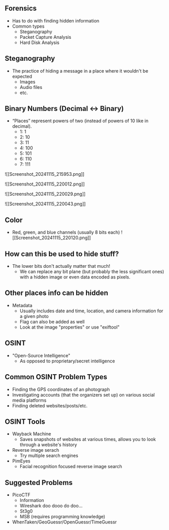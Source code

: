 ## Forensics
- Has to do with finding hidden information
- Common types
	- Steganography
	- Packet Capture Analysis
	- Hard Disk Analysis


## Steganography
- The practice of hiding a message in a place where it wouldn't be expected
	- Images
	- Audio files
	- etc.

## Binary Numbers (Decimal <-> Binary)
- “Places” represent powers of two (instead of powers of 10 like in decimal).
	- 1: 1
	- 2: 10
	- 3: 11
	- 4: 100
	- 5: 101
	- 6: 110
	- 7: 111

![[Screenshot_20241115_215953.png]]

![[Screenshot_20241115_220012.png]]

![[Screenshot_20241115_220029.png]]

![[Screenshot_20241115_220043.png]]


## Color
- Red, green, and blue channels (usually 8 bits each)
![[Screenshot_20241115_220120.png]]


## How can this be used to hide stuff?
- The lower bits don't actually matter that much!
	- We can replace any bit plane (but probably the less significant ones) with a hidden image or even data encoded as pixels.


## Other places info can be hidden
- Metadata
	- Usually includes date and time, location, and camera information for a given photo
	- Flag can also be added as well
	- Look at the image "properties" or use "exiftool"

## OSINT
- "Open-Source Intelligence"
	- As opposed to proprietary/secret intelligence


## Common OSINT Problem Types
- Finding the GPS coordinates of an photograph
- Investigating accounts (that the organizers set up) on various social media platforms
- Finding deleted websites/posts/etc.


## OSINT Tools
- Wayback Machine
	- Saves snapshots of websites at various times, allows you to look through a website's history
- Reverse image serach
	- Try multiple search engines
- PimEyes
	- Facial recognition focused reverse image search


## Suggested Problems
- PicoCTF
	- Information
	- Wireshark doo dooo do doo...
	- St3g0
	- MSB (requires programming knowledge)
- WhenTaken/GeoGuessr/OpenGuessr/TimeGuessr